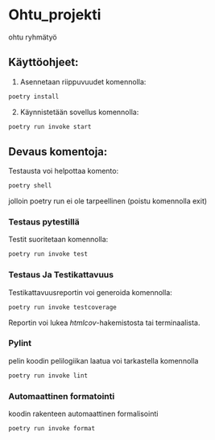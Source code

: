 # Ohtu_projekti
ohtu ryhmätyö

## Käyttöohjeet:

1. Asennetaan riippuvuudet komennolla:

```bash
poetry install
```

2. Käynnistetään sovellus komennolla:

```bash
poetry run invoke start
```

## Devaus komentoja:

Testausta voi helpottaa komento:

```bash
poetry shell
```

jolloin poetry run ei ole tarpeellinen (poistu komennolla exit)

### Testaus pytestillä

Testit suoritetaan komennolla:

```bash
poetry run invoke test
```

### Testaus Ja Testikattavuus

Testikattavuusreportin voi generoida komennolla:

```bash
poetry run invoke testcoverage
```

Reportin voi lukea _htmlcov_-hakemistosta tai terminaalista.

### Pylint

pelin koodin pelilogiikan laatua voi tarkastella komennolla

```bash
poetry run invoke lint
```

### Automaattinen formatointi

koodin rakenteen automaattinen formalisointi

```bash
poetry run invoke format
```
